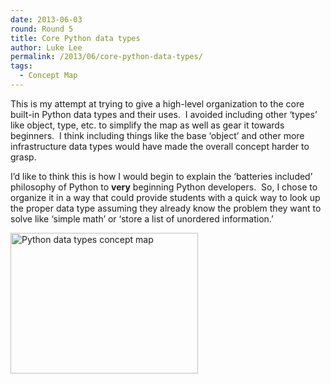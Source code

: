 ```yaml
---
date: 2013-06-03
round: Round 5
title: Core Python data types
author: Luke Lee
permalink: /2013/06/core-python-data-types/
tags:
  - Concept Map
---
```

This is my attempt at trying to give a high-level organization to the core built-in Python data types and their uses.  I avoided including other &#8216;types&#8217; like object, type, etc. to simplify the map as well as gear it towards beginners.  I think including things like the base &#8216;object&#8217; and other more infrastructure data types would have made the overall concept harder to grasp.

I&#8217;d like to think this is how I would begin to explain the &#8216;batteries included&#8217; philosophy of Python to **very** beginning Python developers.  So, I chose to organize it in a way that could provide students with a quick way to look up the proper data type assuming they already know the problem they want to solve like &#8216;simple math&#8217; or &#8216;store a list of unordered information.&#8217;

[<img class="alignnone size-medium wp-image-2979" alt="Python data types concept map" src="/training-course/uploads/2013/06/data_types_concept_map-300x225.jpg" width="300" height="225" />][1]

 [1]: /training-course/uploads/2013/06/data_types_concept_map.jpg
